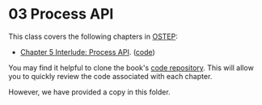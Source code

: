 # 03 Process API

This class covers the following chapters in [OSTEP](https://pages.cs.wisc.edu/~remzi/OSTEP/):

- [Chapter 5 Interlude: Process API](https://pages.cs.wisc.edu/~remzi/OSTEP/cpu-api.pdf). ([code](https://github.com/remzi-arpacidusseau/ostep-code/tree/master/cpu-api))

You may find it helpful to clone the book's [code repository](https://github.com/remzi-arpacidusseau/ostep-code). This will allow you to quickly review the code associated with each chapter.

However, we have provided a copy in this folder.

